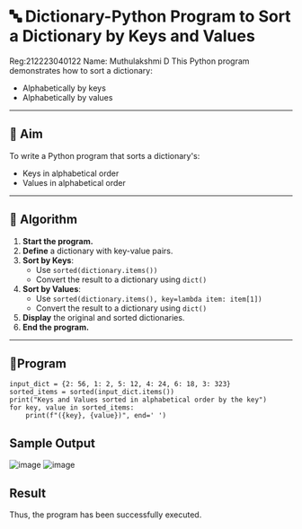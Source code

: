 # 🔤 Dictionary-Python Program to Sort a Dictionary by Keys and Values
Reg:212223040122
Name: Muthulakshmi D
This Python program demonstrates how to sort a dictionary:
- Alphabetically by keys
- Alphabetically by values

---

## 🎯 Aim

To write a Python program that sorts a dictionary's:
- Keys in alphabetical order
- Values in alphabetical order

---

## 🧠 Algorithm

1. **Start the program.**
2. **Define** a dictionary with key-value pairs.
3. **Sort by Keys**:
   - Use `sorted(dictionary.items())`
   - Convert the result to a dictionary using `dict()`
4. **Sort by Values**:
   - Use `sorted(dictionary.items(), key=lambda item: item[1])`
   - Convert the result to a dictionary using `dict()`
5. **Display** the original and sorted dictionaries.
6. **End the program.**

---

## 🧪Program
```
input_dict = {2: 56, 1: 2, 5: 12, 4: 24, 6: 18, 3: 323}
sorted_items = sorted(input_dict.items())
print("Keys and Values sorted in alphabetical order by the key")
for key, value in sorted_items:
    print(f"({key}, {value})", end=' ')
```
## Sample Output
![image](https://github.com/user-attachments/assets/f9337456-f001-4728-9020-c2239cdb68c7)
![image](https://github.com/user-attachments/assets/544e61fe-26e9-4336-bcb1-ff65a8f7d266)

## Result
Thus, the program has been successfully executed.
